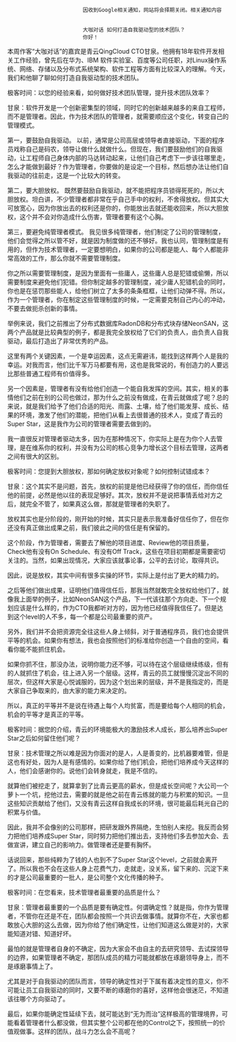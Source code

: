 
                            
                            因收到Google相关通知，网站将会择期关闭。相关通知内容
                            
                            
                            大咖对话 如何打造自我驱动型的技术团队？
                            你好！

本周作客“大咖对话”的嘉宾是青云QingCloud CTO甘泉。他拥有18年软件开发相关工作经验，曾先后在华为、IBM 软件实验室、百度等公司任职，对Linux操作系统、网络、存储以及分布式系统架构、软件工程等方面有比较深入的理解。今天，我们和他聊了聊如何打造自我驱动型的技术团队。

极客时间：以您的经验来看，如何做好技术团队管理，提升技术团队效率？

甘泉：软件开发是一个创新密集型的领域，同时它的创新越来越多的来自工程师，而不是管理者。因此，作为技术团队的管理者，就需要顺应这个变化，转变自己的管理模式。

第一，要鼓励自我驱动。 以前，通常是公司高层或领导者直接驱动，下面的程序员戏称自己是码农，领导让做什么就做什么。但现在，我们要鼓励他们的自我驱动，让工程师自己身体内部的马达转动起来，让他们自己考虑下一步该往哪里走，怎么才能做到最好？作为管理者，你要做的是设定一个目标，然后想办法让他们自我驱动的往前走，这是一个比较大的转变。

第二，要大胆放权。 既然要鼓励自我驱动，就不能把程序员锁得死死的，所以大胆放权。坦白讲，不少管理者都非常在乎自己手中的权利，不舍得放权。但其实大可放宽心，因为你放出去的权利还是你的，你能放出去就还能收回来，所以大胆放权，这个并不会对你造成什么伤害，管理者要有这个心胸。

第三，要避免纯管理者模式。 我见很多纯管理者，他们制定了公司的管理制度，他们会觉得之所以管不好，就是因为制度做的还不够好。我也认同，管理制度是有用的，但作为技术管理者，一定要想明白，如果你的公司都是能人、每个人都能非常高效的工作，那么你就不需要管理制度。

你之所以需要管理制度，是因为里面有一些庸人，这些庸人总是犯错或偷懒，所以需要制度来避免他们犯错。但你制定越多的管理制度，减少庸人犯错机会的同时，你也是在惩罚那些能人，给他们树立了太多的条条框框，让他们动弹不得。所以，作为一个管理者，你在制定这些管理制度的时候，一定需要克制自己内心的冲动，不要去做扼杀创新的事情。

举例来说，我们之前推出了分布式数据库RadonDB和分布式块存储NeonSAN，这两个产品就是比较典型的例子，都是我完全放权给了它们的负责人，由负责人自我驱动，最后打造出了非常优秀的产品。

这里有两个关键因素，一个是幸运因素，这点无需避讳，能找到这样两个人是我的幸运。对我而言，他们比千军万马都要有用，这也是我常说的，有创造力的人要远比那些普通工程师有价值得多。

另一个因素是，管理者有没有给他们创造一个能自我发挥的空间。其实，相关的事情他们之前在别的公司也做过，那为什么之前没有做成，在青云就做成了呢？总的来说，就是我们给予了他们合适的阳光、雨露、土壤，给了他们能发芽、成长、结果的环境，激发了他们的潜能，把他们从看上去很普通的技术人，变成了青云的Super Star，这是我作为公司的管理者需要去做到的。

我一直很反对管理者驱动太多，因为在那种情况下，你实际上是在为你个人去管理，是在维系你的权利，并没有为公司的核心竞争力增长这个目标去管理，这两者之间有很大的区别。

极客时间：您提到大胆放权，那如何确定放权对象呢？如何控制试错成本？

甘泉：这个其实不是问题，首先，放权的前提是他已经获得了你的信任，而你信任他的前提，必然是他以往的表现足够好。其次，放权并不是说把事情丢给对方之后，就完全不管了，如果真这么做，那就是管理者的失职了。

放权其实也是分阶段的，刚开始的时候，其实只是表示我准备好信任你了，但在你还没有真正做出成果之前，我们彼此之间的信任是有保留的。

这个阶段，作为管理者，需要去了解他的项目进度、Review他的项目质量，Check他有没有On Schedule、有没有Off Track，这些在项目初期都是需要密切关注的。当然，如果出现情况，大家应该就事论事，公平的去讨论，取得共识。

因此，说是放权，其实中间有很多实操的环节，实际上是付出了更大的精力的。

之后等他们做出成果，证明他们值得信任后，那我当然就敢完全放权给他们了，就像我上面举的例子，比如NeonSAN这个产品，下一代该往那个方向走、下一个规划应该是什么样的，作为CTO我都听对方的，因为他已经值得我信任了。但是达到这个level的人不多，每一个都是公司最重要的资产。

另外，我们并不会把资源完全往这些人身上倾斜，对于普通程序员，我们也会提供平等的机会。如果你有想法，我也会按照他们的标准给你创造一个自由的空间，看看你能不能抓住机会。

如果你抓不住，那没办法，说明你能力还不够，可以待在这个层级继续练级，但有的人就抓住了机会，往上进入另一个层级。这样，青云的员工就慢慢沉淀出不同的层次，但这样大家是心悦诚服的，因为这个划出来的层级，并不是我指定的，而是大家自己争取来的，由大家的能力来决定的。

所以，真正的平等并不是说在待遇上每个人均贫富，而是要给每个人相同的机会，机会的平等才是真正的平等。

极客时间：据您的介绍，青云的环境能极大的激励技术人成长，那么培养出Super Star之后如何留住他们呢？

甘泉：技术管理之所以难是因为你面对的是人，人是善变的，比机器要难管，但是这也有好处，因为人是有感情的。如果你给了他们机会，把他们培养成今天这样的人，他们会感谢你的。说他们会转身就走，我是不信的。

就算他们被挖走了，就算拿到了比青云更高的薪水，但是成长空间呢？大公司一个萝卜一个坑，挖他过去，需要的就是他之前在青云练就的能力与积累的知识。一旦这些知识贡献给了他们，又没有青云这样自我成长的环境，很可能最后耗光自己的积累与价值。

因此，我并不会像别的公司那样，把研发跟外界隔绝，生怕别人来挖。我反而会努力把他们培养成Super Star，同时努力把他们推出去，支持他们多去参加大会、去做宣讲，建立自己的影响力。做管理者还是要有胸怀。

话说回来，那些纯粹为了钱的人也到不了Super Star这个level，之前就会离开了。所以我也不会在这些人身上花费气力，走就走，没关系，留下来的、沉淀下来的才是公司最重要的一批人，是公司整个文化传播的种子。

极客时间：在您看来，技术管理者最重要的品质是什么？

甘泉：管理者最重要的一个品质是要有确定性。何谓确定性？就是指，你作为管理者，不管你在还是不在，团队都会按照一个共识去做事情。就算你不在，大家也都敢放心大胆的这么去做，因为你给了他们确定性，让他们知道这么做是对的，大家能知道对错、知道好坏。

最怕的就是管理者自身的不确定，因为大家会不由自主的去研究领导、去试探领导的边界，如果管理者不确定，那团队成员的精力可能就都放在琢磨领导身上，而不是琢磨事情上了。

尤其是对于自我驱动的团队而言，领导的确定性对于下属有着决定性的意义，你不可能让员工自我驱动的同时，又要不断的琢磨你的喜好，这样他会很迷茫，不知道该往哪个方向驱动了。

最后，如果你能确定性延续下去，就可能达到“无为而治”这样极高的管理境界，可能看着管理者什么都没做，但其实整个公司都在他的Control之下，按照统一的价值观做事。这样的团队，战斗力怎么会不高呢？

                        
                        
                            